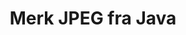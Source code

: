 ---
############################# Static ############################
layout: "auto-gen-annotation"

############################# Head ############################
head_title: "Java JPEG Annotation API Annotate i C#"
head_description: "Java API for å lage og kommentere populære merknadstyper fra JPEG, bilder, tegninger og dokumentfilformater."

############################# Header ############################
title: "Merk JPEG fra Java"
description: ""
bg_image: "https://cms.admin.containerize.com/templates/aspose/App_Themes/V3/images/bg/header1.png"
bg_overlay: false
button:
    enable: true
    icon: "fas fa-arrow-down"
    label: "Last ned gratis prøveversjon"
    link: "https://downloads.groupdocs.com/annotation/java"

############################# About ############################
about:
    enable: true
    title: "Om GroupDocs.Annotation for Java API"
    content: |
        GroupDocs.Annotation for Java API er et bibliotek som lar deg legge til merknader til PDF, Word og andre dokumenter på Mac, Windows eller Ubuntu. [GroupDocs.Annotation for Java](/annotation/java) er et innebygd Java API for å administrere merknader med omfattende støtte for å lage, legge til, redigere, slette, trekke ut og eksportere merknader fra bilder og diverse andre dokumenter. Den fullstendige listen over støttede dokumentformater kan du se på denne [siden](https://docs.groupdocs.com/annotation/java/supported-document-formats/).
        Dette biblioteket lar deg jobbe ikke bare med JPEG-dokumenter, men også med mange andre typer dokumenter som Word, Excel, PowerPoint, Outlook-e-post, Visio, Adobe, OpenDocument, OpenOffice, Photoshop, AutoCad og mange andre.
        GroupDocs.Annotation for Java API lar deg opprette og legge til nye notater, redigere merknader, trekke ut kommentarer, merknader og fjerne dem fra dokumenter. Biblioteket støtter 13 forskjellige merknadstyper, inkludert tekst, polylinje, område, understreking, punkt, vannmerke, pil, ellipse, teksterstatning, avstand, tekstfelt, ressursredaksjon i PDF, HTML, Microsoft Word-dokumenter, regneark, diagrammer, presentasjoner, tegninger, bilder og mange andre filformater.
        Eksemplet (se nedenfor) viser hvordan du arbeider med JPEG-dokumentet. I dette eksemplet kan du se hovedtrinnene for hvordan du arbeider med GroupDocs. Merknad: Konfigurer en lisens, åpne et dokument du vil jobbe med, opprette en merknad, legge til dataobjekter for å angi merknadsegenskaper i henhold til dine krav og lagre resultatet på ønsket sted. Du kan også se mer detaljert på de støttede funksjonene på vår github [side](https://github.com/groupdocs-annotation/GroupDocs.Annotation-for-Java), eller i produkt [dokumentasjon](https: //docs.groupdocs.com/annotation/java/getting-started/).

############################# Steps ############################
howTo_Add:
steps_Add:
    enable: true
    title_left: "Trinn for å legge til merknader til JPEG i Java"
    content_left: |
        [GroupDocs.Annotation](/annotation/java/) gjør det enkelt for Java-utviklere å legge til ulike merknadstyper til JPEG-filer i enhver Java-basert applikasjon ved å implementere noen få enkle trinn.
        *   Lag svarobjekter med kommentar og dato.
        *   Opprett AreaAnnotation-objekt, angi områdealternativer og legg til svar.
        *   Opprett Annotator-objekt og legg til områdeanmerkning.
        *   Lagre utdatafil.
    title_right: "Systemkrav"
    content_right: |
        GroupDocs.Annotation for Java APIer støttes på alle større plattformer og operativsystemer. Før du utfører koden nedenfor, sørg for at du har følgende forutsetninger installert på systemet ditt.
        *   Operativsystemer: Microsoft Windows, Linux, MacOS
        *   Utviklingsmiljø: NetBeans, Intellij IDEA, Eclipse etc
        *   Java Runtime Environment: Java 7 (1.7) og nyere
        *   Få den nyeste versjonen av GroupDocs.Annotation for Java fra [GroupDocs Artifact Repository](https://repository.groupdocs.com/webapp/#/artifacts/browse/tree/General/repo/com/groupdocs/groupdocs-annotation)

############################# Preview ############################
preview_Add:
    enable: true
    title: Forhåndsvisning av merknader og kodeeksempel
    content: |
        ![Annotation preview image](https://docs.groupdocs.com/annotation/java/images/add-area-annotation.png)
    code: |
        ```java
        // Create an instance of Reply class and add comments
        Reply firstReply = new Reply();
        firstReply.setComment("First comment");
        firstReply.setRepliedOn(Calendar.getInstance().getTime());
        
        Reply secondReply = new Reply();
        secondReply.setComment("Second comment");
        secondReply.setRepliedOn(Calendar.getInstance().getTime());
        
        List<Reply> replies = new ArrayList<Reply>();
        replies.add(firstReply);
        replies.add(secondReply);
        
        // Create an instance of AreaAnnotation class and set options
        AreaAnnotation area = new AreaAnnotation();
        area.setBackgroundColor(65535);
        area.setBox(new Rectangle(100, 100, 100, 100));
        area.setCreatedOn(Calendar.getInstance().getTime());
        area.setMessage("This is area annotation");
        area.setOpacity(0.7);
        area.setPageNumber(0);
        area.setPenColor(65535);
        area.setPenStyle(PenStyle.Dot);
        area.setPenWidth((byte) 3);
        area.setReplies(replies);
        
        // Create an instance of Annotator class
        Annotator annotator = new Annotator("input.bmp");
        
        // Add annotation
        annotator.add(area);
        
        // Save to file
        annotator.save("output.bmp");
        annotator.dispose();
        ```

############################# Steps ############################
howTo_Remove:
steps_Remove:
    enable: true
    title_left: "Trinn for å fjerne merknader fra JPEG i Java"
    content_left: |
        [GroupDocs.Annotation](/annotation/java/) gjør det enklere for Java-utviklere å fjerne merknadsdetaljer fra JPEG-filer i enhver Java-basert applikasjon ved å implementere noen få enkle trinn.
        *   Lag svarobjekter med kommentar og dato.
        *   Instantier SaveOptions-objektet og sett AnnotationTypes = AnnotationType.None.
        *   Anrop lagringsmetode med resulterende dokumentbane eller strøm og SaveOptions-objekt.

############################# Preview ############################
preview_Remove:
    enable: true
    code: |
        ```java
        // Create an instance of Annotator class 
        Annotator annotator = new Annotator("C://input.bmp");

        // Remove annotation by set type None 
        SaveOptions saveOptions = new SaveOptions();
        saveOptions.setAnnotationTypes(AnnotationType.None);

        // Save annotation to output file
        annotator.save("C://output.bmp", saveOptions);
        annotator.dispose();
        ```

############################# Steps ############################
howTo_Edit:
steps_Edit:
    enable: true
    title_left: "Trinn for å redigere merknader fra JPEG i Java"
    content_left: |
        [GroupDocs.Annotation](/annotation/java/) gjør det enklere for Java-utviklere å oppdatere ulike merknadsegenskaper fra JPEG-filer i enhver Java-basert applikasjon ved å implementere noen få enkle trinn.
        *   Instantier Annotator-objekt med inndatadokumentbane eller strøm med instansierte LoadOptions med ImportAnnotations = true.
        *   Opprett en AnnotationBase-implementering og sett ID-en til den eksisterende merknaden (hvis merknaden med den ID-en ikke blir funnet, vil ingenting bli endret) eller stiliste med merknader (alle eksisterende merknader vil bli fjernet).
        *   Anrop oppdateringsmetode for Annotator-objekt med beståtte merknader.
        *   Anrop lagringsmetode med resulterende dokumentbane eller strøm og SaveOptions-objekt.

############################# Preview ############################
preview_Edit:
    enable: true
    code: |
        ```java
        String outputPath = "UpdateAnnotation.bmp";

        // Create an instance of Annotator class
        Annotator annotator = new Annotator("input.bmp");
        
        // Create an instance of Reply class for first example and add comments
        Reply reply1 = new Reply();
        reply1.setComment("Original first comment");
        reply1.setRepliedOn(Calendar.getInstance().getTime());
        
        Reply reply2 = new Reply();
        reply2.setComment("Original second comment");
        reply2.setRepliedOn(Calendar.getInstance().getTime());
        
        java.util.List replies = new ArrayList();
        replies.add(reply1);
        replies.add(reply2);
        
        // Create an instance of AreaAnnotation class and set options
        AreaAnnotation original = new AreaAnnotation();
        original.setId(1);
        original.setBackgroundColor(65535);
        original.setBox(new Rectangle(100, 100, 100, 100));
        original.setCreatedOn(Calendar.getInstance().getTime());
        original.setMessage("This is original annotation");
        original.setReplies(replies);
        
        // Add original annotation
        annotator.add(original);
        annotator.save(outputPath);
        annotator.dispose();
        
        LoadOptions loadOptions = new LoadOptions();
        
        // Open annotated document
        Annotator annotator1 = new Annotator(outputPath, loadOptions);
        
        // Create an instance of Reply class for update first example
        Reply reply3 = new Reply();
        reply3.setComment("Updated first comment");
        reply3.setRepliedOn(Calendar.getInstance().getTime());
        
        Reply reply4 = new Reply();
        reply4.setComment("Updated second comment");
        reply4.setRepliedOn(Calendar.getInstance().getTime());
        
        java.util.List replies1 = new ArrayList();
        replies1.add(reply3);
        replies1.add(reply4);

        // Suggest we want change some properties of existed annotation
        AreaAnnotation updated = new AreaAnnotation();
        updated.setId(1);
        updated.setBackgroundColor(255);
        updated.setBox(new Rectangle(0, 0, 50, 200));
        updated.setCreatedOn(Calendar.getInstance().getTime());
        updated.setMessage("This is updated annotation");
        updated.setReplies(replies1);
        
        // Update and save annotation
        annotator1.update(updated);
        annotator1.save(outputPath);
        annotator1.dispose();
        ```

############################# Steps ############################
howTo_Extract:
steps_Extract:
    enable: true
    title_left: "Trinn for å trekke ut merknader fra JPEG i Java"
    content_left: |
        [GroupDocs.Annotation](/annotation/java/) gjør det enkelt for Java-utviklere å kommentere dokumenter og trekke ut merknadsinformasjon fra JPEG-filer i enhver Java-basert applikasjon ved å implementere noen få enkle trinn.
        *   Lag svarobjekter med kommentar og dato.
        *   Instantier LoadOptions-objektet og kall SetImportAnnotations med sant argument.
        *   Definer variabel med typen List.
        *   Ring hent-metoden og returner resultatet til variabelen ovenfor.

############################# Preview ############################
preview_Extract:
    enable: true
    code: |
        ```java
        // For using this example input file ("annotated.bmp") must be with annotations
        LoadOptions loadOptions = new LoadOptions();
        
        // Create an instance of Annotator class and get annotations
        final Annotator annotator = new Annotator("annotated.bmp", loadOptions);
        List annotations = annotator.get();
        ```

############################# Demos ############################
demos:
    enable: true
    title: "Live-demoer for å legge til, fjerne, redigere, trekke ut merknader til dokumenter og bilder"
    content: |
        Legg til, fjern, rediger og trekk ut merknader til JPEG-filen akkurat nå ved å gå til nettstedet [GroupDocs.Annotation Live Demos](https://products.groupdocs.app/annotation/family). Live-demoen har følgende fordeler

############################# About Formats ############################
about_formats:
    enable: true
    format:
        # format loop
        - icon: "far fa-file-jpeg"
          title: "Om JPEG filformat"
          content: |
            En JPEG er en type bildeformat som lagres ved hjelp av tapskomprimeringsmetoden. Utdatabildet, som et resultat av komprimering, er en avveining mellom lagringsstørrelse og bildekvalitet. Brukere kan justere komprimeringsnivået for å oppnå ønsket kvalitetsnivå og samtidig redusere lagringsstørrelsen. Bildekvaliteten påvirkes ubetydelig hvis 10:1-komprimering brukes på bildet. Jo høyere komprimeringsverdi, desto høyere forringelse i bildekvalitet. JPEG-bildefilformatet ble standardisert av Joint Photographic Experts Group og derav navnet JPEG. Formatet har vært valget mellom lagring og overføring av fotografiske bilder på nettet. Nesten alle operativsystemer har nå seere som støtter visualisering av JPEG-bilder, som ofte også lagres med JPG-utvidelse. Selv nettleserne støtter visualisering av JPEG-bilder.

          link: "https://docs.fileformat.com/image/jpeg/"

############################# More Formats ############################
more_formats:
    enable: true
    title: "Arbeide med andre populære dokumentformater"
    content: |
        Oppdater merknadsegenskaper fra noen av de populære filformatene som angitt nedenfor.
    format:
        # format loop
        - name: "Annotate PDF document"
          link: "https://products.groupdocs.com/annotation/java/pdf/"
          description: "Adobe Portable Document Format"

        # format loop
        - name: "Annotate DOC document"
          link: "https://products.groupdocs.com/annotation/java/doc/"
          description: "Microsoft Word Document"

        # format loop
        - name: "Annotate DOCM document"
          link: "https://products.groupdocs.com/annotation/java/docm/"
          description: "Microsoft Word Macro-Enabled Document"

        # format loop
        - name: "Annotate DOCX document"
          link: "https://products.groupdocs.com/annotation/java/docx/"
          description: "Microsoft Word Open XML Document"

        # format loop
        - name: "Annotate DOT document"
          link: "https://products.groupdocs.com/annotation/java/dot/"
          description: "Microsoft Word Document Template"

        # format loop
        - name: "Annotate DOTX document"
          link: "https://products.groupdocs.com/annotation/java/dotx/"
          description: "Word Open XML Document Template"

        # format loop
        - name: "Annotate RTF document"
          link: "https://products.groupdocs.com/annotation/java/rtf/"
          description: "Rich Text Document"

        # format loop
        - name: "Annotate ODT document"
          link: "https://products.groupdocs.com/annotation/java/odt/"
          description: "Open Document Text"

        # format loop
        - name: "Annotate XLS document"
          link: "https://products.groupdocs.com/annotation/java/xls/"
          description: "Microsoft Excel Binary File Format"

        # format loop
        - name: "Annotate XLSX document"
          link: "https://products.groupdocs.com/annotation/java/xlsx/"
          description: "Microsoft Excel Open XML Spreadsheet"

        # format loop
        - name: "Annotate XLSM document"
          link: "https://products.groupdocs.com/annotation/java/xlsm/"
          description: "Microsoft Excel Macro-Enabled Spreadsheet"

        # format loop
        - name: "Annotate XLSB document"
          link: "https://products.groupdocs.com/annotation/java/xlsb/"
          description: "Microsoft Excel Binary Worksheet"

        # format loop
        - name: "Annotate ODS document"
          link: "https://products.groupdocs.com/annotation/java/ods/"
          description: "Open Document Spreadsheet"

        # format loop
        - name: "Annotate PPT document"
          link: "https://products.groupdocs.com/annotation/java/ppt/"
          description: "PowerPoint Presentation"

        # format loop
        - name: "Annotate PPTX document"
          link: "https://products.groupdocs.com/annotation/java/pptx/"
          description: "PowerPoint Open XML Presentation"

        # format loop
        - name: "Annotate PPSX document"
          link: "https://products.groupdocs.com/annotation/java/ppsx/"
          description: "PowerPoint Open XML Slide Show"

        # format loop
        - name: "Annotate POTM document"
          link: "https://products.groupdocs.com/annotation/java/potm/"
          description: "Microsoft PowerPoint Template"

        # format loop
        - name: "Annotate PPTM document"
          link: "https://products.groupdocs.com/annotation/java/pptm/"
          description: "Microsoft PowerPoint Presentation"

        # format loop
        - name: "Annotate PPS document"
          link: "https://products.groupdocs.com/annotation/java/pps/"
          description: "Microsoft PowerPoint 97-2003 Slide Show"

        # format loop
        - name: "Annotate ODP document"
          link: "https://products.groupdocs.com/annotation/java/odp/"
          description: "OpenDocument Presentation"

        # format loop
        - name: "Annotate HTML document"
          link: "https://products.groupdocs.com/annotation/java/html/"
          description: "HyperText Markup Language"

        # format loop
        - name: "Annotate TIFF document"
          link: "https://products.groupdocs.com/annotation/java/tiff/"
          description: "Tagged Image File Format"

        # format loop
        - name: "Annotate JPEG document"
          link: "https://products.groupdocs.com/annotation/java/jpeg/"
          description: "JPEG Image"

        # format loop
        - name: "Annotate PNG document"
          link: "https://products.groupdocs.com/annotation/java/png/"
          description: "Portable Network Graphic"

        # format loop
        - name: "Annotate EML document"
          link: "https://products.groupdocs.com/annotation/java/eml/"
          description: "E-mail Message"

        # format loop
        - name: "Annotate MSG document"
          link: "https://products.groupdocs.com/annotation/java/msg/"
          description: "Microsoft Outlook E-mail Message"

        # format loop
        - name: "Annotate VSD document"
          link: "https://products.groupdocs.com/annotation/java/vsd/"
          description: "Microsoft Visio 2003-2010 Drawing"

        # format loop
        - name: "Annotate VSDX document"
          link: "https://products.groupdocs.com/annotation/java/vsdx/"
          description: "Microsoft Visio Drawing"

        # format loop
        - name: "Annotate VSS document"
          link: "https://products.groupdocs.com/annotation/java/vss/"
          description: "Microsoft Visio 2003-2010 Stencil"

        # format loop
        - name: "Annotate VST document"
          link: "https://products.groupdocs.com/annotation/java/vst/"
          description: "Microsoft Visio 2013 Stencil"

        # format loop
        - name: "Annotate DWG document"
          link: "https://products.groupdocs.com/annotation/java/dwg/"
          description: "Autodesk Design Data Formats"

        # format loop
        - name: "Annotate DXF document"
          link: "https://products.groupdocs.com/annotation/java/dxf/"
          description: "AutoCAD Drawing Interchange"

        # format loop
        - name: "Annotate DCM document"
          link: "https://products.groupdocs.com/annotation/java/dcm/"
          description: "Digital Imaging and Communications in Medicine"

        # format loop
        - name: "Annotate WMF document"
          link: "https://products.groupdocs.com/annotation/java/wmf/"
          description: "Windows Metafile"

        # format loop
        - name: "Annotate EMF document"
          link: "https://products.groupdocs.com/annotation/java/emf/"
          description: "Enhanced Metafile Format"


############################# Back to top ###############################
back_to_top:
    enable: true
---